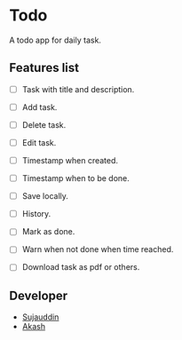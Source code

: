 # Todo

A todo app for daily task.

## Features list

- [ ] Task with title and description.
- [ ] Add task.
- [ ] Delete task.
- [ ] Edit task.
- [ ] Timestamp when created.
- [ ] Timestamp when to be done.
- [ ] Save locally.
- [ ] History.
- [ ] Mark as done.
- [ ] Warn when not done when time reached.
- [ ] Download task as pdf or others.


## Developer

- [Sujauddin](https://sujaudd1n.github.io)
- [Akash](https://github.com/XD69Z)
